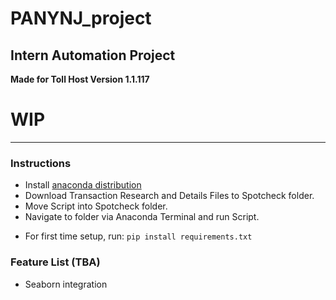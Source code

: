 # PANYNJ_project
## Intern Automation Project
**Made for Toll Host Version 1.1.117**
# WIP
---

### Instructions
- Install [anaconda distribution](https://www.anaconda.com/download/success) 
- Download Transaction Research and Details Files to Spotcheck folder.
- Move Script into Spotcheck folder.
- Navigate to folder via Anaconda Terminal and run Script.

* For first time setup, run: 
``` pip install requirements.txt ```

### Feature List (TBA)
- Seaborn integration


